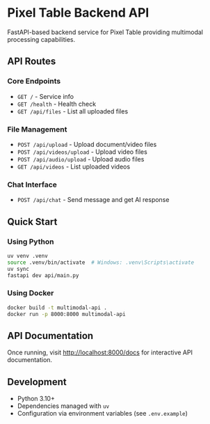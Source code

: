 # Pixel Table Backend API

FastAPI-based backend service for Pixel Table providing multimodal processing capabilities.

## API Routes

### Core Endpoints
- `GET /` - Service info
- `GET /health` - Health check
- `GET /api/files` - List all uploaded files

### File Management
- `POST /api/upload` - Upload document/video files
- `POST /api/videos/upload` - Upload video files
- `POST /api/audio/upload` - Upload audio files
- `GET /api/videos` - List uploaded videos

### Chat Interface
- `POST /api/chat` - Send message and get AI response

## Quick Start

### Using Python
```bash
uv venv .venv
source .venv/bin/activate  # Windows: .venv\Scripts\activate
uv sync
fastapi dev api/main.py
```

### Using Docker
```bash
docker build -t multimodal-api .
docker run -p 8000:8000 multimodal-api
```

## API Documentation
Once running, visit [http://localhost:8000/docs](http://localhost:8000/docs) for interactive API documentation.

## Development
- Python 3.10+
- Dependencies managed with `uv`
- Configuration via environment variables (see `.env.example`)
